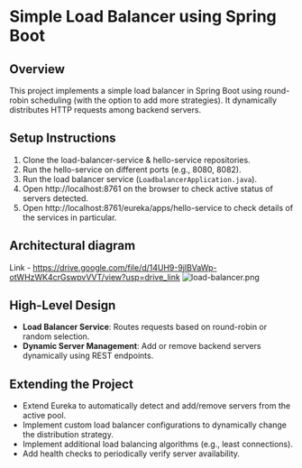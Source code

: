 # Simple Load Balancer using Spring Boot

## Overview
This project implements a simple load balancer in Spring Boot using round-robin scheduling (with the option to add more strategies). It dynamically distributes HTTP requests among backend servers.

## Setup Instructions
1. Clone the load-balancer-service & hello-service repositories.
2. Run the hello-service on different ports (e.g., 8080, 8082).
3. Run the load balancer service (`LoadbalancerApplication.java`).
4. Open http://localhost:8761 on the browser to check active status of servers detected.
5. Open http://localhost:8761/eureka/apps/hello-service to check details of the services in particular.

## Architectural diagram
Link - https://drive.google.com/file/d/14UH9-9jlBVaWp-otWHzWK4crGswpvVVT/view?usp=drive_link
![load-balancer.png](https://drive.google.com/file/d/14UH9-9jlBVaWp-otWHzWK4crGswpvVVT/view?usp=drive_link)

## High-Level Design
- **Load Balancer Service**: Routes requests based on round-robin or random selection.
- **Dynamic Server Management**: Add or remove backend servers dynamically using REST endpoints.

## Extending the Project
- Extend Eureka to automatically detect and add/remove servers from the active pool.
- Implement custom load balancer configurations to dynamically change the distribution strategy.
- Implement additional load balancing algorithms (e.g., least connections).
- Add health checks to periodically verify server availability.
